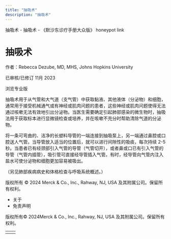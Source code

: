 ```yaml
---
title: "抽吸术"
description: "抽吸术"
---
```


﻿抽吸术 \- 抽吸术 \- 《默沙东诊疗手册大众版》 honeypot link

# 抽吸术

作者：Rebecca Dezube, MD, MHS, Johns Hopkins University

已审核/已修订 11月 2023

浏览专业版

抽吸术用于从气管和大气道（支气管）中获取黏液、其他液体（分泌物）和细胞，通常用于接受机械通气或有神经或肌肉问题的患者，这些神经或肌肉问题使得无法通过咳嗽无法有效地引出分泌物。当医生需要确定引起肺部感染的微生物时，抽吸法用于获取标本进行显微镜检查或培养，并在咳嗽不充分时帮助清除气道的分泌物。

将一条可弯曲的、洁净的长塑料导管的一端连接到抽吸泵上，另一端通过鼻腔或口腔送人气管。当导管放入适当的位置后，就可以进行间隙性的吸痰，每次持续 2-5 秒。当患者已有经颈部引入气管的导管（气管切开），或者鼻或口已有引入气管的导管（气管内插管），吸引管可直接经导管插入气管。有时，经导管向气管内注入盐水可使分泌物和细胞更加容易被吸出。

（另见肺部疾病病史和体格检查与呼吸系统概述。）



版权所有 © 2024
Merck & Co., Inc., Rahway, NJ, USA 及其附属公司。保留所有权利。

- 关于
- 免责声明

版权所有© 2024Merck & Co., Inc., Rahway, NJ, USA 及其附属公司。保留所有权利。

|     |     |
| --- | --- |
|  |  |